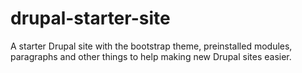 # drupal-starter-site
A starter Drupal site with the bootstrap theme, preinstalled modules, paragraphs and other things to help making new Drupal sites easier.

